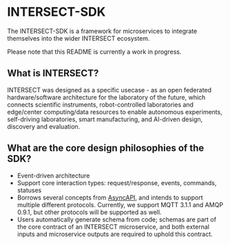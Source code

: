 # INTERSECT-SDK

The INTERSECT-SDK is a framework for microservices to integrate themselves into the wider INTERSECT ecosystem.

Please note that this README is currently a work in progress.

## What is INTERSECT?

INTERSECT was designed as a specific usecase - as an open federated hardware/software architecture for the laboratory of the future, which connects scientific instruments, robot-controlled laboratories and edge/center computing/data resources to enable autonomous experiments, self-driving laboratories, smart manufacturing, and AI-driven design, discovery and evaluation.

## What are the core design philosophies of the SDK?

- Event-driven architecture
- Support core interaction types: request/response, events, commands, statuses
- Borrows several concepts from [AsyncAPI](https://www.asyncapi.com/docs/reference/specification/latest), and intends to support multiple different protocols. Currently, we support MQTT 3.1.1 and AMQP 0.9.1, but other protocols will be supported as well.
- Users automatically generate schema from code; schemas are part of the core contract of an INTERSECT microservice, and both external inputs and microservice outputs are required to uphold this contract.
